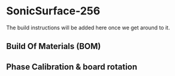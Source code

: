 # SonicSurface-256

The build instructions will be added here once we get around to it.


## Build Of Materials (BOM)


## Phase Calibration & board rotation

